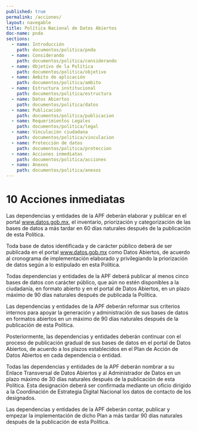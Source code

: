 ```yaml
---
published: true
permalink: /acciones/
layout: navegable
title: Política Nacional de Datos Abiertos
doc-name: pnda
sections:
  - name: Introducción
    path: documentos/politica/pnda
  - name: Considerando
    path: documentos/politica/considerando
  - name: Objetivo de la Política
    path: documentos/politica/objetivo
  - name: Ámbito de aplicación
    path: documentos/politica/ambito
  - name: Estructura institucional
    path: documentos/politica/estructura
  - name: Datos Abiertos
    path: documentos/politica/datos
  - name: Publicación
    path: documentos/politica/publicacion
  - name: Requerimientos Legales
    path: documentos/politica/legal
  - name: Vinculación ciudadana
    path: documentos/politica/vinculacion
  - name: Protección de datos
    path: documentos/politica/proteccion
  - name: Acciones inmediatas
    path: documentos/politica/acciones
  - name: Anexos
    path: documentos/politica/anexos
---
```


# 10 Acciones inmediatas

Las dependencias y entidades de la APF deberán elaborar y publicar en el portal www.datos.gob.mx, el inventario, priorización y categorización de las bases de datos a más tardar en 60 días naturales después de la publicación de esta Política.
 
Toda base de datos identificada y de carácter público deberá de ser publicada en el portal www.datos.gob.mx como Datos Abiertos, de acuerdo al cronograma de implementación elaborado y privilegiando la priorización de datos según a lo estipulado en esta Política.
 
Todas dependencias y entidades de la APF deberá publicar al menos cinco bases de datos con carácter público, que aún no estén disponibles a la ciudadanía, en formato abierto y en el portal de Datos Abiertos, en un plazo máximo de 90 días naturales después de publicada la Política.
 
Las dependencias y entidades de la APF deberán reformar sus criterios internos para apoyar la generación y administración de sus bases de datos en formatos abiertos en un máximo de 90 días naturales después de la publicación de esta Política.
 
Posteriormente, las dependencias y entidades deberán continuar con el proceso de publicación gradual de sus bases de datos en el portal de Datos Abiertos, de acuerdo a los plazos establecidos en el  Plan de Acción de Datos Abiertos en cada dependencia o entidad.
 
Todas las dependencias y entidades de la APF deberán nombrar a su Enlace Transversal de Datos Abiertos y al Administrador de Datos en un plazo máximo de 30 días naturales después de la publicación de esta Política. Esta designación deberá ser confirmada mediante un oficio dirigido a la Coordinación de Estrategia Digital Nacional los datos de contacto de los designados.
 
Las dependencias y entidades de la APF deberán contar, publicar y empezar la implementación de dicho Plan a más tardar 90 días naturales después de la publicación de esta Política.

